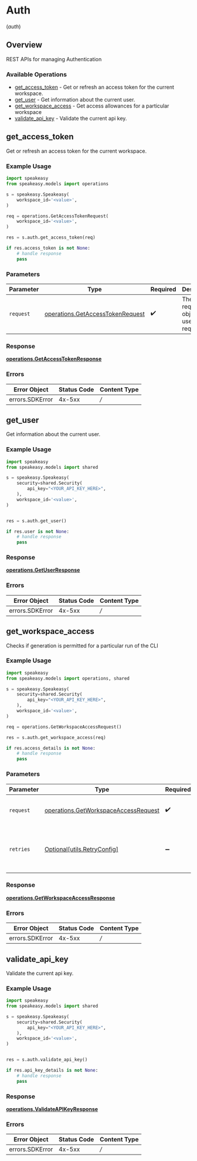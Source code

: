 # Auth
(*auth*)

## Overview

REST APIs for managing Authentication

### Available Operations

* [get_access_token](#get_access_token) - Get or refresh an access token for the current workspace.
* [get_user](#get_user) - Get information about the current user.
* [get_workspace_access](#get_workspace_access) - Get access allowances for a particular workspace
* [validate_api_key](#validate_api_key) - Validate the current api key.

## get_access_token

Get or refresh an access token for the current workspace.

### Example Usage

```python
import speakeasy
from speakeasy.models import operations

s = speakeasy.Speakeasy(
    workspace_id='<value>',
)

req = operations.GetAccessTokenRequest(
    workspace_id='<value>',
)

res = s.auth.get_access_token(req)

if res.access_token is not None:
    # handle response
    pass

```

### Parameters

| Parameter                                                                            | Type                                                                                 | Required                                                                             | Description                                                                          |
| ------------------------------------------------------------------------------------ | ------------------------------------------------------------------------------------ | ------------------------------------------------------------------------------------ | ------------------------------------------------------------------------------------ |
| `request`                                                                            | [operations.GetAccessTokenRequest](../../models/operations/getaccesstokenrequest.md) | :heavy_check_mark:                                                                   | The request object to use for the request.                                           |


### Response

**[operations.GetAccessTokenResponse](../../models/operations/getaccesstokenresponse.md)**
### Errors

| Error Object    | Status Code     | Content Type    |
| --------------- | --------------- | --------------- |
| errors.SDKError | 4x-5xx          | */*             |

## get_user

Get information about the current user.

### Example Usage

```python
import speakeasy
from speakeasy.models import shared

s = speakeasy.Speakeasy(
    security=shared.Security(
        api_key="<YOUR_API_KEY_HERE>",
    ),
    workspace_id='<value>',
)


res = s.auth.get_user()

if res.user is not None:
    # handle response
    pass

```


### Response

**[operations.GetUserResponse](../../models/operations/getuserresponse.md)**
### Errors

| Error Object    | Status Code     | Content Type    |
| --------------- | --------------- | --------------- |
| errors.SDKError | 4x-5xx          | */*             |

## get_workspace_access

Checks if generation is permitted for a particular run of the CLI

### Example Usage

```python
import speakeasy
from speakeasy.models import operations, shared

s = speakeasy.Speakeasy(
    security=shared.Security(
        api_key="<YOUR_API_KEY_HERE>",
    ),
    workspace_id='<value>',
)

req = operations.GetWorkspaceAccessRequest()

res = s.auth.get_workspace_access(req)

if res.access_details is not None:
    # handle response
    pass

```

### Parameters

| Parameter                                                                                    | Type                                                                                         | Required                                                                                     | Description                                                                                  |
| -------------------------------------------------------------------------------------------- | -------------------------------------------------------------------------------------------- | -------------------------------------------------------------------------------------------- | -------------------------------------------------------------------------------------------- |
| `request`                                                                                    | [operations.GetWorkspaceAccessRequest](../../models/operations/getworkspaceaccessrequest.md) | :heavy_check_mark:                                                                           | The request object to use for the request.                                                   |
| `retries`                                                                                    | [Optional[utils.RetryConfig]](../../models/utils/retryconfig.md)                             | :heavy_minus_sign:                                                                           | Configuration to override the default retry behavior of the client.                          |


### Response

**[operations.GetWorkspaceAccessResponse](../../models/operations/getworkspaceaccessresponse.md)**
### Errors

| Error Object    | Status Code     | Content Type    |
| --------------- | --------------- | --------------- |
| errors.SDKError | 4x-5xx          | */*             |

## validate_api_key

Validate the current api key.

### Example Usage

```python
import speakeasy
from speakeasy.models import shared

s = speakeasy.Speakeasy(
    security=shared.Security(
        api_key="<YOUR_API_KEY_HERE>",
    ),
    workspace_id='<value>',
)


res = s.auth.validate_api_key()

if res.api_key_details is not None:
    # handle response
    pass

```


### Response

**[operations.ValidateAPIKeyResponse](../../models/operations/validateapikeyresponse.md)**
### Errors

| Error Object    | Status Code     | Content Type    |
| --------------- | --------------- | --------------- |
| errors.SDKError | 4x-5xx          | */*             |
